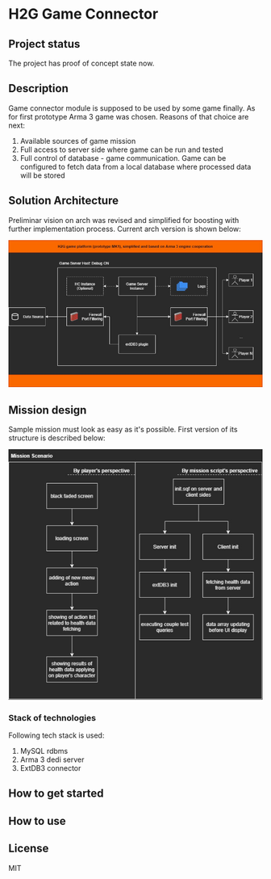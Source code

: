 # H2G Game Connector

## Project status
The project has proof of concept state now.

## Description
Game connector module is supposed to be used by some game finally. As for first prototype Arma 3 game was chosen.
Reasons of that choice are next:
1) Available sources of game mission
2) Full access to server side where game can be run and tested
3) Full control of database - game communication. Game can be configured to fetch data from a local database where processed data will be stored

## Solution Architecture

Preliminar vision on arch was revised and simplified for boosting with further implementation process. Current arch version is shown below: </br>

![alt text](resources/schemes/H2G_game_connector_redesign.jpg)

## Mission design

Sample mission must look as easy as it's possible. First version of its structure is described below: </br>

![alt text](resources/schemes/H2G_mission_design.jpg)


### Stack of technologies
Following tech stack is used:
1) MySQL rdbms
2) Arma 3 dedi server
3) ExtDB3 connector

## How to get started

## How to use

## License
MIT
